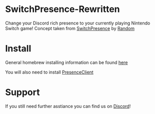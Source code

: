# SwitchPresence-Rewritten
Change your Discord rich presence to your currently playing Nintendo Switch game! Concept taken from [SwitchPresence](https://github.com/Random0666/SwitchPresence) by [Random](https://github.com/Random0666)<br>

# Install
General homebrew installing information can be found [here](https://switch.homebrew.guide/)<br>

You will also need to install [PresenceClient](https://github.com/Sun-Research-University/PresenceClient/blob/master/README.md#setup)

# Support
If you still need further asstiance you can find us on [Discord](https://link.sunthecourier.net/discord)!
